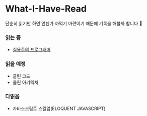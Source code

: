 # What-I-Have-Read

단순히 읽기만 하면 언젠가 까먹기 마련이기 때문에 기록을 해볼까 합니다 👻

### 읽는 중
- [실용주의 프로그래머](https://github.com/jinhyukoo/What-I-Have-Read/tree/main/ThePragmaticProgrammer)

### 읽을 예정
- 클린 코드
- 클린 아키텍처

### 다읽음
- 자바스크립트 스킬업(ELOQUENT JAVASCRIPT)


